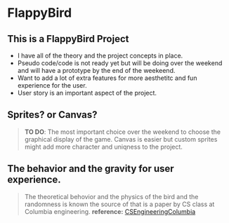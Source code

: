 # FlappyBird

## This is a FlappyBird Project 

* I have all of the theory and the project concepts in place.
* Pseudo code/code is not ready yet but will be doing over the weekend and will have a prototype by the end of the weekeend.
* Want to add a lot of extra features for more aesthetitc and fun experience for the user.
* User story is an important aspect of the project.

## Sprites? or Canvas?

> **TO DO**: The most important choice over the weekend to choose the graphical display of the game. Canvas is easier but custom sprites might add more character and uniqness to the project. 

## The behavior and the gravity for user experience.

> The theoretical behovior and the physics of the bird and the randomness is known the source of that is a paper by CS class at Columbia engineering. **reference:** [CSEngineeringColumbia](https://www.cs.columbia.edu/~sedwards/classes/2015/4840/reports/Flappy-Bird.pdf)
